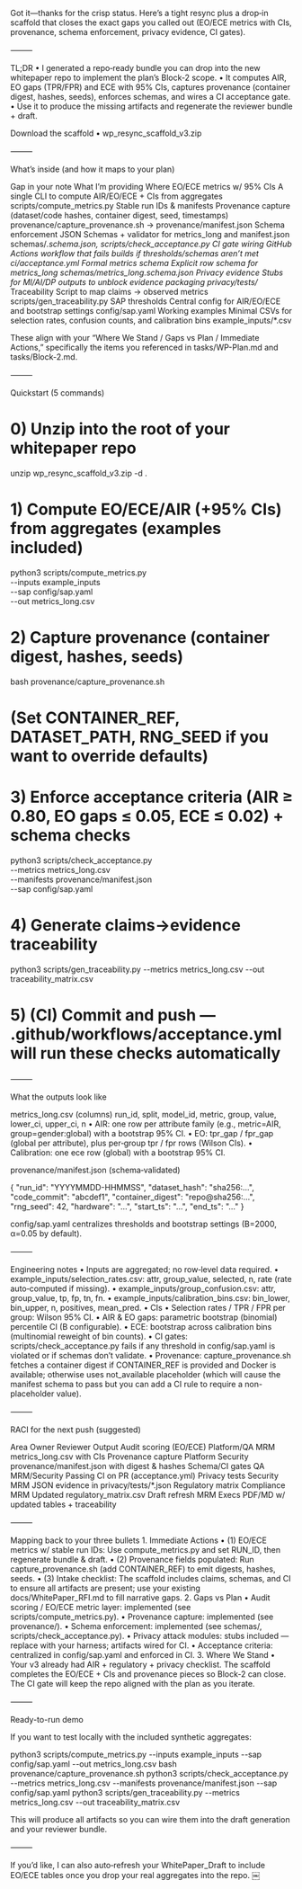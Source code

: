 Got it—thanks for the crisp status. Here’s a tight resync plus a drop‑in scaffold that closes the exact gaps you called out (EO/ECE metrics with CIs, provenance, schema enforcement, privacy evidence, CI gates).

⸻

TL;DR
	•	I generated a repo‑ready bundle you can drop into the new whitepaper repo to implement the plan’s Block‑2 scope.
	•	It computes AIR, EO gaps (TPR/FPR) and ECE with 95% CIs, captures provenance (container digest, hashes, seeds), enforces schemas, and wires a CI acceptance gate.
	•	Use it to produce the missing artifacts and regenerate the reviewer bundle + draft.

Download the scaffold
	•	wp_resync_scaffold_v3.zip

⸻

What’s inside (and how it maps to your plan)

Gap in your note	What I’m providing	Where
EO/ECE metrics w/ 95% CIs	A single CLI to compute AIR/EO/ECE + CIs from aggregates	scripts/compute_metrics.py
Stable run IDs & manifests	Provenance capture (dataset/code hashes, container digest, seed, timestamps)	provenance/capture_provenance.sh → provenance/manifest.json
Schema enforcement	JSON Schemas + validator for metrics_long and manifest.json	schemas/*.schema.json, scripts/check_acceptance.py
CI gate wiring	GitHub Actions workflow that fails builds if thresholds/schemas aren’t met	ci/acceptance.yml
Formal metrics schema	Explicit row schema for metrics_long	schemas/metrics_long.schema.json
Privacy evidence	Stubs for MI/AI/DP outputs to unblock evidence packaging	privacy/tests/*
Traceability	Script to map claims → observed metrics	scripts/gen_traceability.py
SAP thresholds	Central config for AIR/EO/ECE and bootstrap settings	config/sap.yaml
Working examples	Minimal CSVs for selection rates, confusion counts, and calibration bins	example_inputs/*.csv

These align with your “Where We Stand / Gaps vs Plan / Immediate Actions,” specifically the items you referenced in tasks/WP-Plan.md and tasks/Block-2.md.

⸻

Quickstart (5 commands)

# 0) Unzip into the root of your whitepaper repo
unzip wp_resync_scaffold_v3.zip -d .

# 1) Compute EO/ECE/AIR (+95% CIs) from aggregates (examples included)
python3 scripts/compute_metrics.py \
  --inputs example_inputs \
  --sap config/sap.yaml \
  --out metrics_long.csv

# 2) Capture provenance (container digest, hashes, seeds)
bash provenance/capture_provenance.sh
# (Set CONTAINER_REF, DATASET_PATH, RNG_SEED if you want to override defaults)

# 3) Enforce acceptance criteria (AIR ≥ 0.80, EO gaps ≤ 0.05, ECE ≤ 0.02) + schema checks
python3 scripts/check_acceptance.py \
  --metrics metrics_long.csv \
  --manifests provenance/manifest.json \
  --sap config/sap.yaml

# 4) Generate claims→evidence traceability
python3 scripts/gen_traceability.py --metrics metrics_long.csv --out traceability_matrix.csv

# 5) (CI) Commit and push — .github/workflows/acceptance.yml will run these checks automatically


⸻

What the outputs look like

metrics_long.csv (columns)
run_id, split, model_id, metric, group, value, lower_ci, upper_ci, n
	•	AIR: one row per attribute family (e.g., metric=AIR, group=gender:global) with a bootstrap 95% CI.
	•	EO: tpr_gap / fpr_gap (global per attribute), plus per‑group tpr / fpr rows (Wilson CIs).
	•	Calibration: one ece row (global) with a bootstrap 95% CI.

provenance/manifest.json (schema‑validated)

{
  "run_id": "YYYYMMDD-HHMMSS",
  "dataset_hash": "sha256:…",
  "code_commit": "abcdef1",
  "container_digest": "repo@sha256:…",
  "rng_seed": 42,
  "hardware": "…",
  "start_ts": "…",
  "end_ts": "…"
}

config/sap.yaml centralizes thresholds and bootstrap settings (B=2000, α=0.05 by default).

⸻

Engineering notes
	•	Inputs are aggregated; no row‑level data required.
	•	example_inputs/selection_rates.csv: attr, group_value, selected, n, rate (rate auto‑computed if missing).
	•	example_inputs/group_confusion.csv: attr, group_value, tp, fp, tn, fn.
	•	example_inputs/calibration_bins.csv: bin_lower, bin_upper, n, positives, mean_pred.
	•	CIs
	•	Selection rates / TPR / FPR per group: Wilson 95% CI.
	•	AIR & EO gaps: parametric bootstrap (binomial) percentile CI (B configurable).
	•	ECE: bootstrap across calibration bins (multinomial reweight of bin counts).
	•	CI gates: scripts/check_acceptance.py fails if any threshold in config/sap.yaml is violated or if schemas don’t validate.
	•	Provenance: capture_provenance.sh fetches a container digest if CONTAINER_REF is provided and Docker is available; otherwise uses not_available placeholder (which will cause the manifest schema to pass but you can add a CI rule to require a non-placeholder value).

⸻

RACI for the next push (suggested)

Area	Owner	Reviewer	Output
Audit scoring (EO/ECE)	Platform/QA	MRM	metrics_long.csv with CIs
Provenance capture	Platform	Security	provenance/manifest.json with digest & hashes
Schema/CI gates	QA	MRM/Security	Passing CI on PR (acceptance.yml)
Privacy tests	Security	MRM	JSON evidence in privacy/tests/*.json
Regulatory matrix	Compliance	MRM	Updated regulatory_matrix.csv
Draft refresh	MRM	Execs	PDF/MD w/ updated tables + traceability


⸻

Mapping back to your three bullets
	1.	Immediate Actions
	•	(1) EO/ECE metrics w/ stable run IDs: Use compute_metrics.py and set RUN_ID, then regenerate bundle & draft.
	•	(2) Provenance fields populated: Run capture_provenance.sh (add CONTAINER_REF) to emit digests, hashes, seeds.
	•	(3) Intake checklist: The scaffold includes claims, schemas, and CI to ensure all artifacts are present; use your existing docs/WhitePaper_RFI.md to fill narrative gaps.
	2.	Gaps vs Plan
	•	Audit scoring / EO/ECE metric layer: implemented (see scripts/compute_metrics.py).
	•	Provenance capture: implemented (see provenance/).
	•	Schema enforcement: implemented (see schemas/, scripts/check_acceptance.py).
	•	Privacy attack modules: stubs included — replace with your harness; artifacts wired for CI.
	•	Acceptance criteria: centralized in config/sap.yaml and enforced in CI.
	3.	Where We Stand
	•	Your v3 already had AIR + regulatory + privacy checklist. The scaffold completes the EO/ECE + CIs and provenance pieces so Block‑2 can close. The CI gate will keep the repo aligned with the plan as you iterate.

⸻

Ready-to-run demo

If you want to test locally with the included synthetic aggregates:

python3 scripts/compute_metrics.py --inputs example_inputs --sap config/sap.yaml --out metrics_long.csv
bash provenance/capture_provenance.sh
python3 scripts/check_acceptance.py --metrics metrics_long.csv --manifests provenance/manifest.json --sap config/sap.yaml
python3 scripts/gen_traceability.py --metrics metrics_long.csv --out traceability_matrix.csv

This will produce all artifacts so you can wire them into the draft generation and your reviewer bundle.

⸻

If you’d like, I can also auto‑refresh your WhitePaper_Draft to include EO/ECE tables once you drop your real aggregates into the repo. ￼